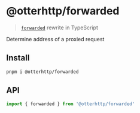 # @otterhttp/forwarded

> [`forwarded`](https://github.com/jshttp/forwarded) rewrite in TypeScript

Determine address of a proxied request

## Install

```sh
pnpm i @otterhttp/forwarded
```

## API

```ts
import { forwarded } from '@otterhttp/forwarded'
```
